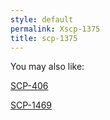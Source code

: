 ```yaml
---
style: default
permalink: Xscp-1375
title: scp-1375
---
```

You may also like:

[SCP-406](http://scp-wiki.net/scp-406)

[SCP-1469](http://scp-wiki.net/scp-1469)
